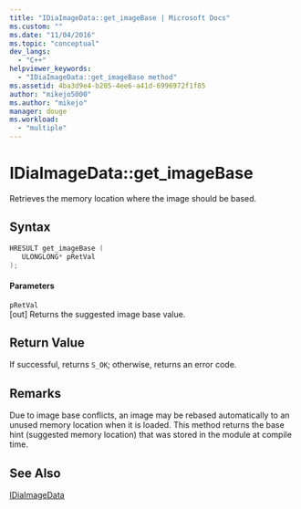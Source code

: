 ```yaml
---
title: "IDiaImageData::get_imageBase | Microsoft Docs"
ms.custom: ""
ms.date: "11/04/2016"
ms.topic: "conceptual"
dev_langs: 
  - "C++"
helpviewer_keywords: 
  - "IDiaImageData::get_imageBase method"
ms.assetid: 4ba3d9e4-b205-4ee6-a41d-6996972f1f85
author: "mikejo5000"
ms.author: "mikejo"
manager: douge
ms.workload: 
  - "multiple"
---
```

# IDiaImageData::get_imageBase
Retrieves the memory location where the image should be based.  
  
## Syntax  
  
```C++  
HRESULT get_imageBase (   
   ULONGLONG* pRetVal  
);  
```  
  
#### Parameters  
 `pRetVal`  
 [out] Returns the suggested image base value.  
  
## Return Value  
 If successful, returns `S_OK`; otherwise, returns an error code.  
  
## Remarks  
 Due to image base conflicts, an image may be rebased automatically to an unused memory location when it is loaded. This method returns the base hint (suggested memory location) that was stored in the module at compile time.  
  
## See Also  
 [IDiaImageData](../../debugger/debug-interface-access/idiaimagedata.md)